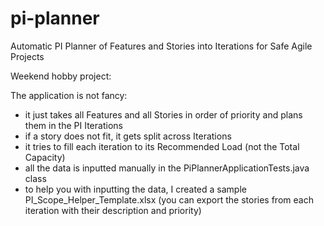 # pi-planner
Automatic PI Planner of Features and Stories into Iterations for Safe Agile Projects

Weekend hobby project:

The application is not fancy:
-	it just takes all Features and all Stories in order of priority and plans them in the PI Iterations
-	if a story does not fit, it gets split across Iterations
-	it tries to fill each iteration to its Recommended Load (not the Total Capacity)
-	all the data is inputted manually in the PiPlannerApplicationTests.java class
-	to help you with inputting the data, I created a sample PI_Scope_Helper_Template.xlsx
(you can export the stories from each iteration with their description and priority)
